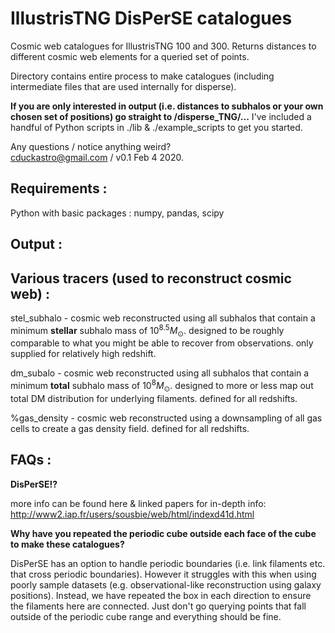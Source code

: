 # IllustrisTNG DisPerSE catalogues

Cosmic web catalogues for IllustrisTNG 100 and 300. Returns distances to different cosmic web elements for a queried set of points.

Directory contains entire process to make catalogues (including intermediate files that are used internally for disperse). 

**If you are only interested in output (i.e. distances to subhalos or your own chosen set of positions) go straight to /disperse_TNG/...** I've included a handful of Python scripts in ./lib & ./example_scripts to get you started.

Any questions / notice anything weird?   
cduckastro@gmail.com / v0.1 Feb 4 2020.

## Requirements : 
Python with basic packages : numpy, pandas, scipy

## Output :

## Various tracers (used to reconstruct cosmic web) : 

stel_subhalo - cosmic web reconstructed using all subhalos that contain a minimum **stellar** subhalo mass of $10^{8.5} M_{\odot}$. designed to be roughly comparable to what you might be able to recover from observations. only supplied for relatively high redshift.

dm_subalo - cosmic web reconstructed using all subhalos that contain a minimum **total** subhalo mass of $10^{8} M_{\odot}$. designed to more or less map out total DM distribution for underlying filaments. defined for all redshifts.

%gas_density - cosmic web reconstructed using a downsampling of all gas cells to create a gas density field. defined for all redshifts.

## FAQs :

**DisPerSE!?** 

more info can be found here & linked papers for in-depth info: http://www2.iap.fr/users/sousbie/web/html/indexd41d.html 

**Why have you repeated the periodic cube outside each face of the cube to make these catalogues?**

DisPerSE has an option to handle periodic boundaries (i.e. link filaments etc. that cross periodic boundaries). However it struggles with this when using poorly sample datasets (e.g. observational-like reconstruction using galaxy positions). Instead, we have repeated the box in each direction to ensure the filaments here are connected. Just don't go querying points that fall outside of the periodic cube range and everything should be fine.

